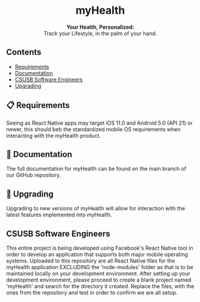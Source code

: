 <h1 align="center">
    myHealth
  </a>
</h1>

<p align="center">
  <strong>Your Health, Personalized:</strong><br>
  Track your Lifestyle, in the palm of your hand.
</p>

## Contents

- [Requirements](#-requirements)
- [Documentation](#-documentation)
- [CSUSB Software Engineers](#-csusb-software-engineers)
- [Upgrading](#-upgrading)


## 📋 Requirements

Seeing as React Native apps may target iOS 11.0 and Android 5.0 (API 21) or newer, this should beb the standardized mobile OS requirements when interacting with the myHealth product.

## 📖 Documentation

The full documentation for myHealth can be found on the main branch of our GitHub repository.

## 🚀 Upgrading

Upgrading to new versions of myHealth will allow for interaction with the latest features implemented into myHealth.

## CSUSB Software Engineers

This entire project is being developed using Facebook's React Native tool in order to develop an application that supports both major mobile operating systems. Uploaded to this repository are all React Native files for the myHealth application EXCLUDING the 'node-modules' folder as that is to be maintained locally on your development environment. After setting up your development environment, please proceed to create a blank project named 'myHealth' and search for the directory it created. Replace the files, with the ones from the repository and test in order to confirm we are all setup.
